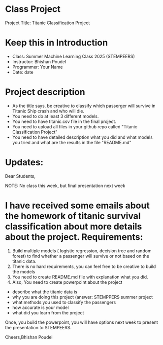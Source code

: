 # Class Project
Project Title: Titanic Classification Project  



# Keep this in Introduction
- Class: Summer Machine Learning Class 2025 (STEMPEERS)
- Instructor: Bhishan Poudel
- Programmer: Your Name
- Date: date

# Project description
- As the title says, be creative to classify which passerger will survive in Titanic Ship crash and who will die.
- You need to do at least 3 different models.
- You need to have titanic.csv file in the final project.
- You need to upload all files in your github repo called "Titanic Classification Project"
- You need to have detailed description what you did and what models you tried and what are the results in the file "README.md"

# Updates:
Dear Students,

NOTE: No class this week, but final presentation next week

I have received some emails about the homework of titanic survival classification about more details about the project.
Requirements:
===============

1. Build multiple models ( logistic regression, decision tree and random forest) to find whether a passenger will survive or not based on the titanic data.
2. There is no hard requirements, you can feel free to be creative to build the models
3. You need to create README.md file with explanation what you did.
4. Also, You need to create powerpoint about the project
  + describe what the titanic data is
  + why you are doing this project (answer: STEMPPERS summer project
  + what methods you used to classify the passengers
  + how accurate is your model
  + what did you learn from the project

Once, you build the powerpoint, you will have options next week to present the presentation to STEMPEERS.


Cheers,Bhishan Poudel